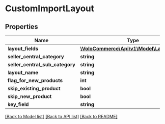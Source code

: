 # CustomImportLayout

## Properties
Name | Type | Description | Notes
------------ | ------------- | ------------- | -------------
**layout_fields** | [**\VoloCommerce\Api\v1\Model\LayoutFields**](LayoutFields.md) |  | [optional] 
**seller_central_category** | **string** |  | [optional] 
**seller_central_sub_category** | **string** |  | [optional] 
**layout_name** | **string** |  | [optional] 
**flag_for_new_products** | **int** |  | [optional] 
**skip_existing_product** | **bool** |  | [optional] 
**skip_new_product** | **bool** |  | [optional] 
**key_field** | **string** |  | [optional] 

[[Back to Model list]](../README.md#documentation-for-models) [[Back to API list]](../README.md#documentation-for-api-endpoints) [[Back to README]](../README.md)


